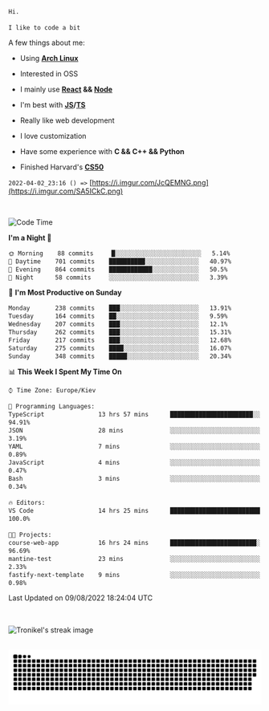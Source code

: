 ```
Hi.

I like to code a bit
```

A few things about me:

-   Using **[Arch Linux](https://archlinux.org/)**

-   Interested in OSS

-   I mainly use **[React](https://reactjs.org/) && [Node](https://nodejs.org/en/)**

-   I'm best with **[JS](https://www.javascript.com/)/[TS](https://www.typescriptlang.org/)**

-   Really like web development

-   I love customization

-   Have some experience with **C && C++ && Python**

-   Finished Harvard's **[CS50](https://cs50.harvard.edu)**

`2022-04-02_23:16 () =>` [https://i.imgur.com/JcQEMNG.png](https://i.imgur.com/SA5ICkC.png)

<br>

<!--START_SECTION:waka-->
![Code Time](http://img.shields.io/badge/Code%20Time-834%20hrs%2025%20mins-blue)

**I'm a Night 🦉** 

```text
🌞 Morning    88 commits     █░░░░░░░░░░░░░░░░░░░░░░░░   5.14% 
🌆 Daytime    701 commits    ██████████░░░░░░░░░░░░░░░   40.97% 
🌃 Evening    864 commits    ████████████░░░░░░░░░░░░░   50.5% 
🌙 Night      58 commits     ░░░░░░░░░░░░░░░░░░░░░░░░░   3.39%

```
📅 **I'm Most Productive on Sunday** 

```text
Monday       238 commits    ███░░░░░░░░░░░░░░░░░░░░░░   13.91% 
Tuesday      164 commits    ██░░░░░░░░░░░░░░░░░░░░░░░   9.59% 
Wednesday    207 commits    ███░░░░░░░░░░░░░░░░░░░░░░   12.1% 
Thursday     262 commits    ███░░░░░░░░░░░░░░░░░░░░░░   15.31% 
Friday       217 commits    ███░░░░░░░░░░░░░░░░░░░░░░   12.68% 
Saturday     275 commits    ████░░░░░░░░░░░░░░░░░░░░░   16.07% 
Sunday       348 commits    █████░░░░░░░░░░░░░░░░░░░░   20.34%

```


📊 **This Week I Spent My Time On** 

```text
⌚︎ Time Zone: Europe/Kiev

💬 Programming Languages: 
TypeScript               13 hrs 57 mins      ███████████████████████░░   94.91% 
JSON                     28 mins             ░░░░░░░░░░░░░░░░░░░░░░░░░   3.19% 
YAML                     7 mins              ░░░░░░░░░░░░░░░░░░░░░░░░░   0.89% 
JavaScript               4 mins              ░░░░░░░░░░░░░░░░░░░░░░░░░   0.47% 
Bash                     3 mins              ░░░░░░░░░░░░░░░░░░░░░░░░░   0.34%

🔥 Editors: 
VS Code                  14 hrs 25 mins      █████████████████████████   100.0%

🐱‍💻 Projects: 
course-web-app           16 hrs 24 mins      ████████████████████████░   96.69% 
mantine-test             23 mins             ░░░░░░░░░░░░░░░░░░░░░░░░░   2.33% 
fastify-next-template    9 mins              ░░░░░░░░░░░░░░░░░░░░░░░░░   0.98%

```


 Last Updated on 09/08/2022 18:24:04 UTC
<!--END_SECTION:waka-->

<br>

<p><img align="center" src="https://github-readme-streak-stats.herokuapp.com/?user=Tronikelis&theme=dark" alt="Tronikel's streak image" /></p>

<br>

<img title="" src="https://raw.githubusercontent.com/Tronikelis/Tronikelis/output/github-contribution-grid-snake.svg" alt="very cool snake thingey" data-align="left">
